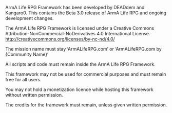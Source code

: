 ArmA Life RPG Framework has been developed by DEADdem and Kangaro0. This contains the Beta 3.0 release of ArmA Life RPG and ongoing development changes. 

The ArmA Life RPG Framework is licensed under a Creative Commons Attribution-NonCommercial-NoDerivatives 4.0 International License. http://creativecommons.org/licenses/by-nc-nd/4.0/

The mission name must stay ‘ArmALifeRPG.com’ or ‘ArmALifeRPG.com by {Community Name}’

All scripts and code must remain inside the ArmA Life RPG Framework.

This framework may not be used for commercial purposes and must remain free for all users.

You may not hold a monetization licence while hosting this framework without written permission.

The credits for the framework must remain, unless given written permission.
